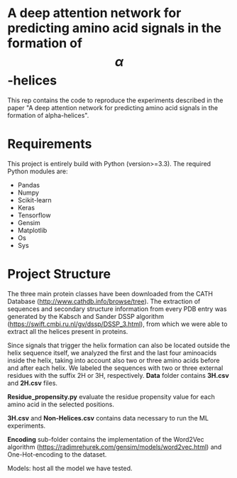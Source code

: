 # A deep attention network for predicting amino acid signals in the formation of $$\alpha$$-helices

This rep contains the code to reproduce the experiments described in the paper "A deep attention network for predicting amino acid signals in the formation of alpha-helices".

# Requirements

This project is entirely build with Python (version>=3.3). The required Python modules are:

* Pandas
* Numpy
* Scikit-learn
* Keras
* Tensorflow
* Gensim
* Matplotlib
* Os
* Sys

# Project Structure

The three main protein classes have been downloaded from the CATH Database (http://www.cathdb.info/browse/tree). The extraction of sequences and secondary structure information from every PDB entry was generated by the Kabsch and Sander DSSP algorithm (https://swift.cmbi.ru.nl/gv/dssp/DSSP_3.html), from which we were able to extract all the helices present in proteins.

Since signals that trigger the helix formation can also be located outside the helix sequence itself, we analyzed the first and the last four aminoacids inside the helix, taking into account also two or three amino acids before and after each helix. We labeled the sequences with two or three external residues with the suffix 2H or 3H, respectively. **Data** folder contains **3H.csv** and **2H.csv** files.

**Residue_propensity.py** evaluate the residue propensity value for each amino acid in the selected positions.

**3H.csv** and **Non-Helices.csv** contains data necessary to run the ML experiments.

**Encoding** sub-folder contains the implementation of the Word2Vec algorithm (https://radimrehurek.com/gensim/models/word2vec.html) and One-Hot-encoding to the dataset.


Models: host all the model we have tested.




